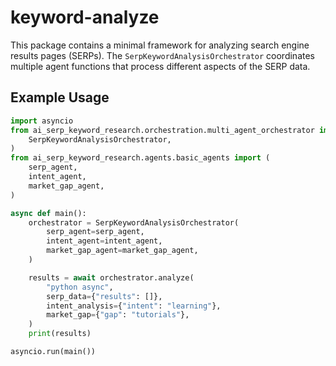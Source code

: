# keyword-analyze

This package contains a minimal framework for analyzing search engine results
pages (SERPs). The `SerpKeywordAnalysisOrchestrator` coordinates multiple
agent functions that process different aspects of the SERP data.

## Example Usage

```python
import asyncio
from ai_serp_keyword_research.orchestration.multi_agent_orchestrator import (
    SerpKeywordAnalysisOrchestrator,
)
from ai_serp_keyword_research.agents.basic_agents import (
    serp_agent,
    intent_agent,
    market_gap_agent,
)

async def main():
    orchestrator = SerpKeywordAnalysisOrchestrator(
        serp_agent=serp_agent,
        intent_agent=intent_agent,
        market_gap_agent=market_gap_agent,
    )

    results = await orchestrator.analyze(
        "python async",
        serp_data={"results": []},
        intent_analysis={"intent": "learning"},
        market_gap={"gap": "tutorials"},
    )
    print(results)

asyncio.run(main())
```
